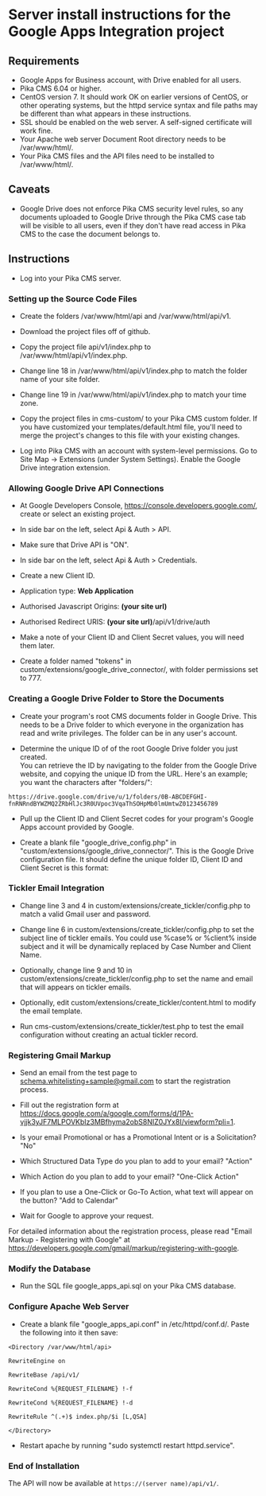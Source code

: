 # Server install instructions for the Google Apps Integration project

## Requirements

* Google Apps for Business account, with Drive enabled for all users.
* Pika CMS 6.04 or higher.
* CentOS version 7.  It should work OK on earlier versions of CentOS, or other
operating systems, but the httpd service syntax and file paths may be 
different than what appears in these instructions.
* SSL should be enabled on the web server.  A self-signed certificate will work fine.
* Your Apache web server Document Root directory needs to be /var/www/html/.
* Your Pika CMS files and the API files need to be installed to /var/www/html/.

## Caveats

* Google Drive does not enforce Pika CMS security level rules, so any documents
uploaded to Google Drive through the Pika CMS case tab will be visible to all
users, even if they don't have read access in Pika CMS to the case the document belongs to.

## Instructions

*  Log into your Pika CMS server.

### Setting up the Source Code Files

*  Create the folders /var/www/html/api and /var/www/html/api/v1.

*  Download the project files off of github.  

*  Copy the project file api/v1/index.php to /var/www/html/api/v1/index.php.

*  Change line 18 in /var/www/html/api/v1/index.php to match the folder name of
your site folder.

*  Change line 19 in /var/www/html/api/v1/index.php to match your time zone.

*  Copy the project files in cms-custom/ to your Pika CMS custom folder.  If you
have customized your templates/default.html file, you'll need to merge the 
project's changes to this file with your existing changes.

*  Log into Pika CMS with an account with system-level permissions.  Go to Site
Map -> Extensions (under System Settings).  Enable the Google Drive integration
extension.

### Allowing Google Drive API Connections

* At Google Developers Console, <https://console.developers.google.com/>, create 
or select an existing project.

* In side bar on the left, select Api & Auth > API.

* Make sure that Drive API is "ON".

* In side bar on the left, select Api & Auth > Credentials.

* Create a new Client ID.

* Application type: **Web Application**

* Authorised Javascript Origins: **(your site url)**

* Authorised Redirect URIS: **(your site url)**/api/v1/drive/auth

* Make a note of your Client ID and Client Secret values, you will need them
later.

* Create a folder named "tokens" in custom/extensions/google_drive_connector/,
with folder permissions set to 777.

### Creating a Google Drive Folder to Store the Documents

*  Create your program's root CMS documents folder in Google Drive.  This needs 
to be a Drive folder to which everyone in the organization has read and write 
privileges.  The folder can be in any user's account.  

*  Determine the unique ID of of the root Google Drive folder you just created.  
You can retrieve the ID by navigating to the folder from the Google Drive 
website, and copying the unique ID from the URL.  Here's an example; you want 
the characters after "folders/":

`https://drive.google.com/drive/u/1/folders/0B-ABCDEFGHI-fnRNRndBYWZMQ2ZRbHlJc3R0UVpoc3VqaThSOHpMb0lmUmtwZ0123456789`

*  Pull up the Client ID and Client Secret codes for your program's Google Apps
account provided by Google.

*  Create a blank file "google_drive_config.php" in 
"custom/extensions/google_drive_connector/".  This is the Google Drive 
configuration file.  It should define the unique folder ID, Client ID and 
Client Secret is this format:
	
<?php

define("CLIENT_ID", '**abc123**');

define("CLIENT_SECRET", '**def456**');

define("UNIQUE_FOLDER_ID", '**0B-ABCDEFGHI-fnRNRndBYWZMQ2ZRbHlJc3R0UVpoc3VqaThSOHpMb0lmUmtwZ0123456789**');

?>

### Tickler Email Integration

* Change line 3 and 4 in custom/extensions/create_tickler/config.php to match 
a valid Gmail user and password.

* Change line 6 in custom/extensions/create_tickler/config.php to set the subject
line of tickler emails.  You could use %case% or %client% inside subject and it 
will be dynamically replaced by Case Number and Client Name.

* Optionally, change line 9 and 10 in custom/extensions/create_tickler/config.php to 
set the name and email that will appears on tickler emails.

* Optionally, edit custom/extensions/create_tickler/content.html to modify the 
email template.

* Run cms-custom/extensions/create_tickler/test.php to test the email configuration
without creating an actual tickler record.

### Registering Gmail Markup

* Send an email from the test page to schema.whitelisting+sample@gmail.com to start
the registration process.

* Fill out the registration form at <https://docs.google.com/a/google.com/forms/d/1PA-vjjk3yJF7MLPOVKbIz3MBfhyma2obS8NIZ0JYx8I/viewform?pli=1>.

* Is your email Promotional or has a Promotional Intent or is a Solicitation? "No"

* Which Structured Data Type do you plan to add to your email? "Action"

* Which Action do you plan to add to your email? "One-Click Action"

* If you plan to use a One-Click or Go-To Action, what text will appear on the button? "Add to Calendar"

* Wait for Google to approve your request.

For detailed information about the registration process, please read "Email Markup - Registering with Google" at <https://developers.google.com/gmail/markup/registering-with-google>.

### Modify the Database

*  Run the SQL file google_apps_api.sql on your Pika CMS database.

### Configure Apache Web Server

*  Create a blank file "google_apps_api.conf" in /etc/httpd/conf.d/.  Paste the following into it then save:

`<Directory /var/www/html/api>`

`RewriteEngine on`

`RewriteBase /api/v1/`

`RewriteCond %{REQUEST_FILENAME} !-f`

`RewriteCond %{REQUEST_FILENAME} !-d`

`RewriteRule ^(.+)$ index.php/$i [L,QSA]`

`</Directory>`

*  Restart apache by running "sudo systemctl restart httpd.service".

### End of Installation

The API will now be available at `https://(server name)/api/v1/`.